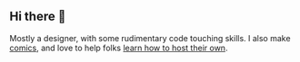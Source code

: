 ## Hi there 👋

Mostly a designer, with some rudimentary code touching skills.
I also make [comics](https://www.katedee.com/), and love to help folks [learn how to host their own](https://webcomics.fyi/).

<!--
**katedee/katedee** is a ✨ _special_ ✨ repository because its `README.md` (this file) appears on your GitHub profile.

Here are some ideas to get you started:

- 🔭 I’m currently working on ...
- 🌱 I’m currently learning ...
- 👯 I’m looking to collaborate on ...
- 🤔 I’m looking for help with ...
- 💬 Ask me about ...
- 📫 How to reach me: ...
- 😄 Pronouns: ...
- ⚡ Fun fact: ...
-->
